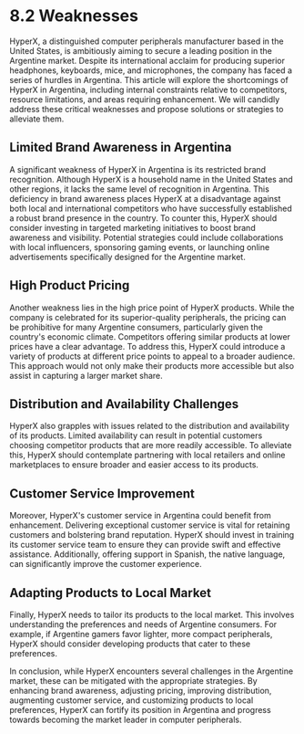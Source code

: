 # 8.2 Weaknesses

HyperX, a distinguished computer peripherals manufacturer based in the United States, is ambitiously aiming to secure a leading position in the Argentine market. Despite its international acclaim for producing superior headphones, keyboards, mice, and microphones, the company has faced a series of hurdles in Argentina. This article will explore the shortcomings of HyperX in Argentina, including internal constraints relative to competitors, resource limitations, and areas requiring enhancement. We will candidly address these critical weaknesses and propose solutions or strategies to alleviate them.

## Limited Brand Awareness in Argentina

A significant weakness of HyperX in Argentina is its restricted brand recognition. Although HyperX is a household name in the United States and other regions, it lacks the same level of recognition in Argentina. This deficiency in brand awareness places HyperX at a disadvantage against both local and international competitors who have successfully established a robust brand presence in the country. To counter this, HyperX should consider investing in targeted marketing initiatives to boost brand awareness and visibility. Potential strategies could include collaborations with local influencers, sponsoring gaming events, or launching online advertisements specifically designed for the Argentine market.

## High Product Pricing

Another weakness lies in the high price point of HyperX products. While the company is celebrated for its superior-quality peripherals, the pricing can be prohibitive for many Argentine consumers, particularly given the country's economic climate. Competitors offering similar products at lower prices have a clear advantage. To address this, HyperX could introduce a variety of products at different price points to appeal to a broader audience. This approach would not only make their products more accessible but also assist in capturing a larger market share.

## Distribution and Availability Challenges

HyperX also grapples with issues related to the distribution and availability of its products. Limited availability can result in potential customers choosing competitor products that are more readily accessible. To alleviate this, HyperX should contemplate partnering with local retailers and online marketplaces to ensure broader and easier access to its products.

## Customer Service Improvement

Moreover, HyperX's customer service in Argentina could benefit from enhancement. Delivering exceptional customer service is vital for retaining customers and bolstering brand reputation. HyperX should invest in training its customer service team to ensure they can provide swift and effective assistance. Additionally, offering support in Spanish, the native language, can significantly improve the customer experience.

## Adapting Products to Local Market

Finally, HyperX needs to tailor its products to the local market. This involves understanding the preferences and needs of Argentine consumers. For example, if Argentine gamers favor lighter, more compact peripherals, HyperX should consider developing products that cater to these preferences.

In conclusion, while HyperX encounters several challenges in the Argentine market, these can be mitigated with the appropriate strategies. By enhancing brand awareness, adjusting pricing, improving distribution, augmenting customer service, and customizing products to local preferences, HyperX can fortify its position in Argentina and progress towards becoming the market leader in computer peripherals.